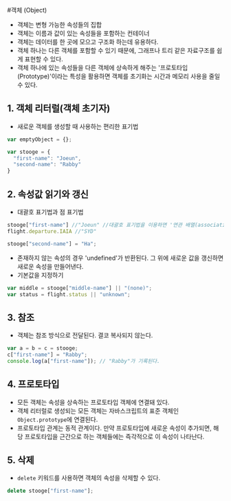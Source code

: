 #객체 (Object)
- 객체는 변형 가능한 속성들의 집합
- 객체는 이름과 값이 있는 속성들을 포함하는 컨테이너
- 객체는 데이터를 한 곳에 모으고 구조화 하는데 유용하다.
- 객체 하나는 다른 객체를 포함할 수 있기 때문에, 그래프나 트리 같은 자료구조를 쉽게 표현할 수 있다.
- 객체 하나에 있는 속성들을 다른 객체에 상속하게 해주는 '프로토타입(Prototype)'이라는 특성을 활용하면 객체를 초기화는 시간과 메모리 사용을 줄일 수 있다.


## 1. 객체 리터럴(객체 초기자)
- 새로운 객체를 생성할 때 사용하는 편리한 표기법
```javascript
var emptyObject = {};

var stooge = {
  "first-name": "Joeun",
  "second-name": "Rabby"
}
```


## 2. 속성값 읽기와 갱신
- 대괄호 표기법과 점 표기법
```javascript
stooge["first-name"] //"Joeun" //대괄호 표기법을 이용하면 '연관 배열(associative array)'을 흉내내기 좋다.
flight.departure.IAIA //"SYD"

stooge["second-name"] = "Ha";
```

- 존재하지 않는 속성의 경우 'undefined'가 반환된다. 그 위에 새로운 값을 갱신하면 새로운 속성을 만들어낸다.
- 기본값을 지정하기
```javascript
var middle = stooge["middle-name"] || "(none)";
var status = flight.status || "unknown";
```


## 3. 참조
- 객체는 참조 방식으로 전달된다. 결코 복사되지 않는다.
```javascript
var a = b = c = stooge;
c["first-name"] = "Rabby";
console.log(a["first-name"]); // "Rabby"가 기록된다.
```


## 4. 프로토타입
- 모든 객체는 속성을 상속하는 프로토타입 객체에 연결돼 있다.
- 객체 리터럴로 생성되는 모든 객체는 자바스크립트의 표준 객체인 `Object.prototype`에 연결된다.
- 프로토타입 관계는 동적 관계이다. 만약 프로토타입에 새로운 속성이 추가되면, 해당 프로토타입을 근간으로 하는 객체들에는 즉각적으로 이 속성이 나타난다.


## 5. 삭제
- `delete` 키워드를 사용하면 객체의 속성을 삭제할 수 있다.
```javascript
delete stooge["first-name"];
```
